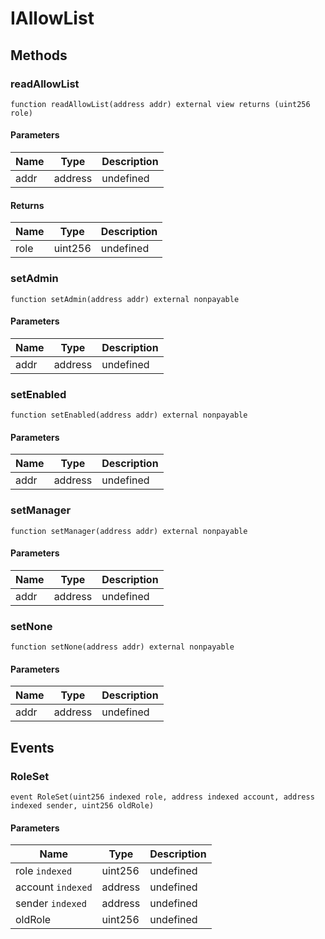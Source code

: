 # IAllowList









## Methods

### readAllowList

```solidity
function readAllowList(address addr) external view returns (uint256 role)
```





#### Parameters

| Name | Type | Description |
|---|---|---|
| addr | address | undefined |

#### Returns

| Name | Type | Description |
|---|---|---|
| role | uint256 | undefined |

### setAdmin

```solidity
function setAdmin(address addr) external nonpayable
```





#### Parameters

| Name | Type | Description |
|---|---|---|
| addr | address | undefined |

### setEnabled

```solidity
function setEnabled(address addr) external nonpayable
```





#### Parameters

| Name | Type | Description |
|---|---|---|
| addr | address | undefined |

### setManager

```solidity
function setManager(address addr) external nonpayable
```





#### Parameters

| Name | Type | Description |
|---|---|---|
| addr | address | undefined |

### setNone

```solidity
function setNone(address addr) external nonpayable
```





#### Parameters

| Name | Type | Description |
|---|---|---|
| addr | address | undefined |



## Events

### RoleSet

```solidity
event RoleSet(uint256 indexed role, address indexed account, address indexed sender, uint256 oldRole)
```





#### Parameters

| Name | Type | Description |
|---|---|---|
| role `indexed` | uint256 | undefined |
| account `indexed` | address | undefined |
| sender `indexed` | address | undefined |
| oldRole  | uint256 | undefined |




